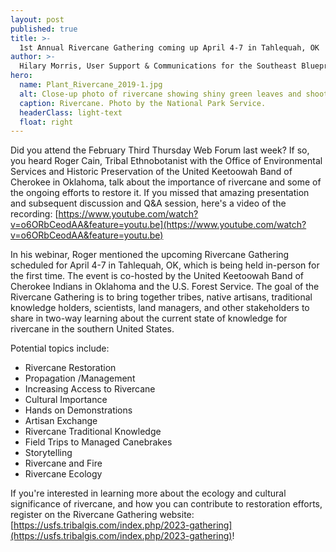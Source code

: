 ```yaml
---
layout: post
published: true
title: >-
  1st Annual Rivercane Gathering coming up April 4-7 in Tahlequah, OK
author: >-
  Hilary Morris, User Support & Communications for the Southeast Blueprint
hero:
  name: Plant_Rivercane_2019-1.jpg
  alt: Close-up photo of rivercane showing shiny green leaves and shoots. 
  caption: Rivercane. Photo by the National Park Service.
  headerClass: light-text
  float: right
---
```

Did you attend the February Third Thursday Web Forum last week? If so, you heard Roger Cain, Tribal Ethnobotanist with the Office of Environmental Services and Historic Preservation of the United Keetoowah Band of Cherokee in Oklahoma, talk about the importance of rivercane and some of the ongoing efforts to restore it. If you missed that amazing presentation and subsequent discussion and Q&A session, here's a video of the recording: [https://www.youtube.com/watch?v=o6ORbCeodAA&feature=youtu.be](https://www.youtube.com/watch?v=o6ORbCeodAA&feature=youtu.be)

In his webinar, Roger mentioned the upcoming Rivercane Gathering scheduled for April 4-7 in Tahlequah, OK, which is being held in-person for the first time.<!--more--> The event is co-hosted by the United Keetoowah Band of Cherokee Indians in Oklahoma and the U.S. Forest Service. The goal of the Rivercane Gathering is to bring together tribes, native artisans, traditional knowledge holders, scientists, land managers, and other stakeholders to share in two-way learning about the current state of knowledge for rivercane in the southern United States.

Potential topics include:

- Rivercane Restoration
- Propagation /Management
- Increasing Access to Rivercane
- Cultural Importance
- Hands on Demonstrations
- Artisan Exchange
- Rivercane Traditional Knowledge
- Field Trips to Managed Canebrakes
- Storytelling
- Rivercane and Fire
- Rivercane Ecology

If you're interested in learning more about the ecology and cultural significance of rivercane, and how you can contribute to restoration efforts, register on the Rivercane Gathering website: [https://usfs.tribalgis.com/index.php/2023-gathering](https://usfs.tribalgis.com/index.php/2023-gathering)!
